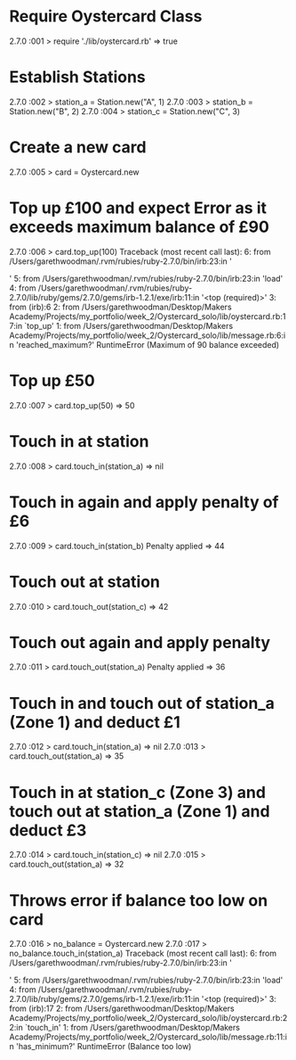 # Require Oystercard Class
2.7.0 :001 > require './lib/oystercard.rb'
 => true 

# Establish Stations 
2.7.0 :002 > station_a = Station.new("A", 1)
2.7.0 :003 > station_b = Station.new("B", 2)
2.7.0 :004 > station_c = Station.new("C", 3)

# Create a new card
2.7.0 :005 > card = Oystercard.new

# Top up £100 and expect Error as it exceeds maximum balance of £90
2.7.0 :006 > card.top_up(100)
Traceback (most recent call last):
        6: from /Users/garethwoodman/.rvm/rubies/ruby-2.7.0/bin/irb:23:in '<main>'
        5: from /Users/garethwoodman/.rvm/rubies/ruby-2.7.0/bin/irb:23:in 'load'
        4: from /Users/garethwoodman/.rvm/rubies/ruby-2.7.0/lib/ruby/gems/2.7.0/gems/irb-1.2.1/exe/irb:11:in '<top (required)>'
        3: from (irb):6
        2: from /Users/garethwoodman/Desktop/Makers Academy/Projects/my_portfolio/week_2/Oystercard_solo/lib/oystercard.rb:17:in `top_up'
        1: from /Users/garethwoodman/Desktop/Makers Academy/Projects/my_portfolio/week_2/Oystercard_solo/lib/message.rb:6:in 'reached_maximum?'
RuntimeError (Maximum of 90 balance exceeded)

# Top up £50
2.7.0 :007 > card.top_up(50)
 => 50 
 
# Touch in at station
2.7.0 :008 > card.touch_in(station_a)
 => nil 

# Touch in again and apply penalty of £6
2.7.0 :009 > card.touch_in(station_b)
Penalty applied
 => 44 
 
# Touch out at station
2.7.0 :010 > card.touch_out(station_c)
 => 42 
 
# Touch out again and apply penalty
2.7.0 :011 > card.touch_out(station_a)
Penalty applied
 => 36 
 
# Touch in and touch out of station_a (Zone 1) and deduct £1
2.7.0 :012 > card.touch_in(station_a)
 => nil 
2.7.0 :013 > card.touch_out(station_a)
 => 35 

# Touch in at station_c (Zone 3) and touch out at station_a (Zone 1) and deduct £3
2.7.0 :014 > card.touch_in(station_c)
 => nil 
2.7.0 :015 > card.touch_out(station_a)
 => 32 

# Throws error if balance too low on card
2.7.0 :016 > no_balance = Oystercard.new
2.7.0 :017 > no_balance.touch_in(station_a)
Traceback (most recent call last):
        6: from /Users/garethwoodman/.rvm/rubies/ruby-2.7.0/bin/irb:23:in '<main>'
        5: from /Users/garethwoodman/.rvm/rubies/ruby-2.7.0/bin/irb:23:in 'load'
        4: from /Users/garethwoodman/.rvm/rubies/ruby-2.7.0/lib/ruby/gems/2.7.0/gems/irb-1.2.1/exe/irb:11:in '<top (required)>'
        3: from (irb):17
        2: from /Users/garethwoodman/Desktop/Makers Academy/Projects/my_portfolio/week_2/Oystercard_solo/lib/oystercard.rb:22:in `touch_in'
        1: from /Users/garethwoodman/Desktop/Makers Academy/Projects/my_portfolio/week_2/Oystercard_solo/lib/message.rb:11:in 'has_minimum?'
RuntimeError (Balance too low)
